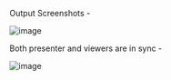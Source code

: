Output Screenshots - 


![image](https://github.com/user-attachments/assets/dcac4db1-a2c1-4f66-82f2-8d0cb3583ed2)


Both presenter and viewers are in sync - 

![image](https://github.com/user-attachments/assets/55057d6a-2c0e-409f-9941-a811e37d512e)

